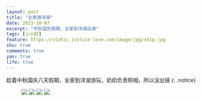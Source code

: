 ```yaml
---
layout: post
title: "全家游洋湖"
date: 2023-10-07
excerpt: "中秋国庆假期，全家到洋湖出游"
tags: [小小舒]
feature: https://static.justice-love.com/image/jpg/xktp.jpg
shu: true
comments: true
yan: true
life: true
---
```

趁着中秋国庆八天假期，全家到洋湖游玩，奶奶负责照相，所以没出镜
{: .notice}
<figure>
    <img src="{{ site.staticUrl }}/xiaoxiaoshu/image/yijiayouyanghu (1).jpg" />
    <img src="{{ site.staticUrl }}/xiaoxiaoshu/image/yijiayouyanghu (2).jpg" />
    <img src="{{ site.staticUrl }}/xiaoxiaoshu/image/yijiayouyanghu (3).jpg" />
    <img src="{{ site.staticUrl }}/xiaoxiaoshu/image/yijiayouyanghu (4).jpg" />
</figure>
